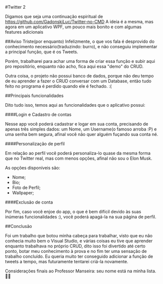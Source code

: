 #Twitter 2

Digamos que seja uma continuação espiritual de https://github.com/GadonskiLuc/Twitter-no-CMD
A ideia é a mesma, mas agora em um aplicativo WPF, um pouco mais bonito e com algumas features adicionais

##Aviso Triste(por enquanto)
Infelizmente, o que vos fala é desprovido do conhecimento necessário(traduzindo: burro), e não conseguiu implementar a principal função, que é os Tweets.

Porém, trabalharei para achar uma forma de criar essa função e subir aqui pro repositório, enquanto não acho, fica aqui essa "demo" do CRUD.

Outra coisa, o projeto não possui banco de dados, porque não deu tempo de eu aprender a fazer o CRUD conversar com um Database, então tudo feito no programa é perdido quando ele é fechado. :(

##Principais funcionalidades

Dito tudo isso, temos aqui as funcionalidades que o aplicativo possui:

####Login e Cadastro de contas

Nesse app você poderá cadastrar e logar em sua conta, precisando de apenas três simples dados: um Nome, um Username(o famoso arroba :P) e uma senha bem segura, afinal você não quer alguém fuçando sua conta né.

####Personalização de perfil

Em relação ao perfil você poderá personaliza-lo quase da mesma forma que no Twitter real, mas com menos opções, afinal não sou o Elon Musk.

As opções disponíveis são: 

- Nome;
- Bio;
- Foto de Perfil;
- Wallpaper;

####Exclusão de conta

Por fim, caso você enjoe do app, o que é bem difícil devido às suas inúmeras funcionalidades :), você poderá apagá-la na sua página de perfil.

##Conclusão

Foi um trabalho que botou minha cabeça para trabalhar, visto que eu não conhecia muito bem o Visual Studio, e várias coisas eu tive que aprender enquanto trabalhava no próprio CRUD, dito isso foi divertido até certo ponto, botar meu conhecimento à prova e no fim ter uma sensação de trabalho concluído. Eu queria muito ter conseguido adicionar a função de tweets a tempo, mas futuramente tentarei criá-la novamente.

Considerações finais ao Professor Manseira: seu nome está na minha lista. 🕵️‍♂️